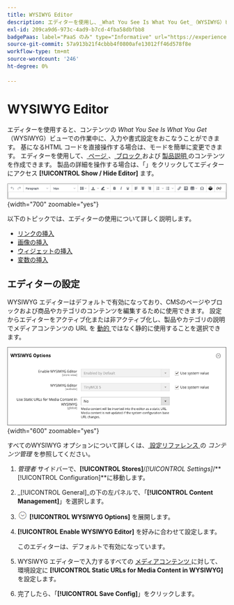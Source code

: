 ```yaml
---
title: WYSIWYG Editor
description: エディターを使用し、_What You See Is What You Get_（WYSIWYG）ビューでコンテンツを操作する方法について説明します。
exl-id: 209ca9d6-973c-4ad9-b7cd-4fba58dbfbb8
badgePaas: label="PaaS のみ" type="Informative" url="https://experienceleague.adobe.com/en/docs/commerce/user-guides/product-solutions" tooltip="Adobe Commerce on Cloud プロジェクト（Adobeが管理する PaaS インフラストラクチャ）およびオンプレミスプロジェクトにのみ適用されます。"
source-git-commit: 57a913b21f4cbbb4f0800afe13012ff46d578f8e
workflow-type: tm+mt
source-wordcount: '246'
ht-degree: 0%

---
```


# WYSIWYG Editor

エディターを使用すると、コンテンツの _What You See Is What You Get_ （WYSIWYG）ビューでの作業中に、入力や書式設定をおこなうことができます。 基になるHTML コードを直接操作する場合は、モードを簡単に変更できます。 エディターを使用して、[ ページ ](pages.md)、[ ブロック ](blocks.md) および [ 製品説明 ](../catalog/product-content.md) のコンテンツを作成できます。 製品の詳細を操作する場合は、「」をクリックしてエディターにアクセス **[!UICONTROL Show / Hide Editor]** ます。

![ エディターツールバー ](./assets/editor-toolbar.png){width="700" zoomable="yes"}

以下のトピックでは、エディターの使用について詳しく説明します。

- [リンクの挿入](editor-insert-link.md)
- [画像の挿入](editor-insert-image.md)
- [ウィジェットの挿入](editor-widget.md)
- [変数の挿入](editor-insert-variable.md)

## エディターの設定

WYSIWYG エディターはデフォルトで有効になっており、CMSのページやブロックおよび商品やカテゴリのコンテンツを編集するために使用できます。 設定からエディターをアクティブ化または非アクティブ化し、製品やカテゴリの説明でメディアコンテンツの URL を [ 動的 ](../catalog/catalog-urls.md#dynamic-url) ではなく静的に使用することを選択できます。

![WYSIWYG オプション ](./assets/content-management-wysiwyg-options.png){width="600" zoomable="yes"}

すべてのWYSIWYG オプションについて詳しくは、[ 設定リファレンス ](../configuration-reference/general/content-management.md) の _コンテンツ管理_ を参照してください。

1. _管理者_ サイドバーで、**[!UICONTROL Stores]**/_[!UICONTROL Settings]_/**[!UICONTROL Configuration]**に移動します。

1. _[!UICONTROL General]_の下の左パネルで、「**[!UICONTROL Content Management]**」を選択します。

1. ![ 展開セレクター ](../assets/icon-display-expand.png) **[!UICONTROL WYSIWYG Options]** を展開します。

1. **[!UICONTROL Enable WYSIWYG Editor]** を好みに合わせて設定します。

   このエディターは、デフォルトで有効になっています。

1. WYSIWYG エディターで入力するすべての [ メディアコンテンツ ](../catalog/catalog-urls.md#static-url) に対して、環境設定に **[!UICONTROL Static URLs for Media Content in WYSIWYG]** を設定します。

1. 完了したら、「**[!UICONTROL Save Config]**」をクリックします。
